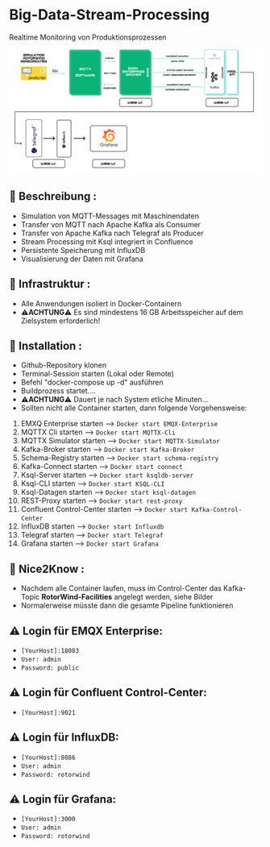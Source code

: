 # Big-Data-Stream-Processing
Realtime Monitoring von Produktionsprozessen

![Architektur](Bilder/Meine%20Architektur.png)

## 📌 Beschreibung :

- Simulation von MQTT-Messages mit Maschinendaten
- Transfer von MQTT nach Apache Kafka als Consumer
- Transfer von Apache Kafka nach Telegraf als Producer
- Stream Processing mit Ksql integriert in Confluence
- Persistente Speicherung mit InfluxDB
- Visualisierung der Daten mit Grafana

## 📌 Infrastruktur :

- Alle Anwendungen isoliert in Docker-Containern
- ⚠️️**ACHTUNG**⚠️ Es sind mindestens 16 GB Arbeitsspeicher auf dem Zielsystem erforderlich!

## 📌 Installation :

- Github-Repository klonen
- Terminal-Session starten (Lokal oder Remote)
- Befehl "docker-compose up -d" ausführen
- Buildprozess startet....
- ⚠️️**ACHTUNG**⚠️ Dauert je nach System etliche Minuten...
- Sollten nicht alle Container starten, dann folgende Vorgehensweise:
1. EMXQ Enterprise starten --> ```Docker start EMQX-Enterprise```
2. MQTTX Cli starten --> ```Docker start MQTTX-Cli```
3. MQTTX Simulator starten --> ```Docker start MQTTX-Simulator```
4. Kafka-Broker starten --> ```Docker start Kafka-Broker```
5. Schema-Registry starten --> ```Docker start schema-registry```
6. Kafka-Connect starten --> ```Docker start connect```
7. Ksql-Server starten --> ```Docker start ksqldb-server```
8. Ksql-CLI starten --> ```Docker start KSQL-CLI```
9. Ksql-Datagen starten --> ```Docker start ksql-datagen```
10. REST-Proxy starten --> ```Docker start rest-proxy```
11. Confluent Control-Center starten --> ``Docker start Kafka-Control-Center``
12. InfluxDB starten --> ``Docker start Influxdb``
13. Telegraf starten --> ``Docker start Telegraf``
14. Grafana starten --> ``Docker start Grafana``

## 📌 Nice2Know :

- Nachdem alle Container laufen, muss im Control-Center das Kafka-Topic **RotorWind-Facilities** angelegt werden, siehe Bilder
- Normalerweise müsste dann die gesamte Pipeline funktionieren

## ⚠️ Login für EMQX Enterprise:
- ```[YourHost]:18083```
- ```User: admin```
- ``Password: public``

## ⚠️ Login für Confluent Control-Center:
- ```[YourHost]:9021```

## ⚠️ Login für InfluxDB:
- ```[YourHost]:8086```
- ```User: admin```
- ``Password: rotorwind``

## ⚠️ Login für Grafana:
- ```[YourHost]:3000```
- ```User: admin```
- ``Password: rotorwind``